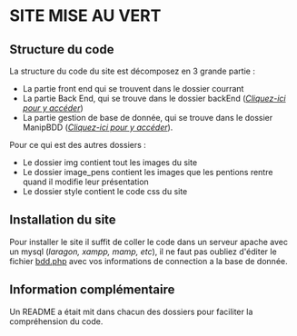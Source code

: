 # SITE MISE AU VERT

## Structure du code
La structure du code du site est décomposez en 3 grande partie :
- La partie front end qui se trouvent dans le dossier courrant
- La partie Back End, qui se trouve dans le dossier backEnd (*[Cliquez-ici pour y accéder](https://github.com/flojucv/miseauvert/blob/master/backEnd)*)
- La partie gestion de base de donnée, qui se trouve dans le dossier ManipBDD (*[Cliquez-ici pour y accéder](https://github.com/flojucv/miseauvert/blob/master/manipBDD)*).

Pour ce qui est des autres dossiers :
- Le dossier img contient tout les images du site
- Le dossier image_pens contient les images que les pentions rentre quand il modifie leur présentation
- Le dossier style contient le code css du site

## Installation du site
Pour installer le site il suffit de coller le code dans un serveur apache avec un mysql (*laragon, xampp, mamp, etc*), il ne faut pas oubliez d'éditer le fichier [bdd.php](https://github.com/flojucv/miseauvert/blob/master/manipBDD/bdd.php) avec vos informations de connection a la base de donnée.

## Information complémentaire
Un README a était mit dans chacun des dossiers pour faciliter la compréhension du code.